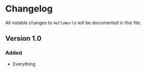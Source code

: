 # Changelog

All notable changes to `HelloWorld` will be documented in this file.

## Version 1.0

### Added
- Everything
